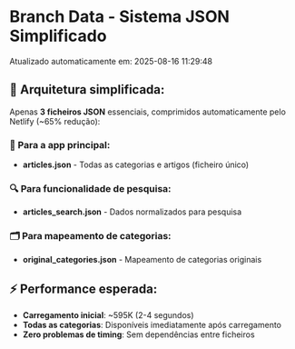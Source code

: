 # Branch Data - Sistema JSON Simplificado
Atualizado automaticamente em: 2025-08-16 11:29:48

## 🎯 Arquitetura simplificada:
Apenas **3 ficheiros JSON** essenciais, comprimidos automaticamente pelo Netlify (~65% redução):

### 📱 Para a app principal:
- **articles.json** - Todas as categorias e artigos (ficheiro único)

### 🔍 Para funcionalidade de pesquisa:
- **articles_search.json** - Dados normalizados para pesquisa

### 🗂️ Para mapeamento de categorias:
- **original_categories.json** - Mapeamento de categorias originais

## ⚡ Performance esperada:
- **Carregamento inicial**: ~595K (2-4 segundos)
- **Todas as categorias**: Disponíveis imediatamente após carregamento
- **Zero problemas de timing**: Sem dependências entre ficheiros
